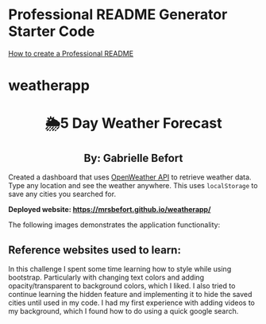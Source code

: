 # Professional README Generator Starter Code

[How to create a Professional README](https://coding-boot-camp.github.io/full-stack/github/professional-readme-guide)
# weatherapp

<h1 align="center">🌦5 Day Weather Forecast</h1>
<h2 align="center">By: Gabrielle Befort</h2>

Created a dashboard that uses [OpenWeather API](https://openweathermap.org/api) to retrieve weather data. Type any location and see the weather anywhere. This uses `localStorage` to save any cities you searched for. 

**Deployed website: https://mrsbefort.github.io/weatherapp/**

The following images demonstrates the application functionality: 








## Reference websites used to learn: 

In this challenge I spent some time learning how to style while using bootstrap. Particularly with changing text colors and adding opacity/transparent to background colors, which I liked. I also tried to continue learning the hidden feature and implementing it to hide the saved cities until used in my code. I had my first experience with adding videos to my background, which I found how to do using a quick google search. 

